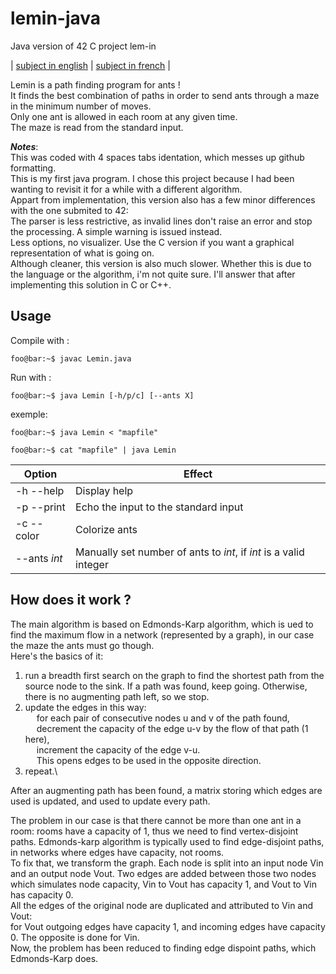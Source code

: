 # lemin-java
Java version of 42 C project lem-in

| [subject in english](https://github.com/BNNJ/lemin-java/blob/master/subject/lem-in.en.pdf) | [subject in french](https://github.com/BNNJ/lemin-java/blob/master/subject/lem-in.fr.pdf) |

Lemin is a path finding program for ants !\
It finds the best combination of paths in order to send ants through a maze in the minimum number of moves.\
Only one ant is allowed in each room at any given time.\
The maze is read from the standard input.

***Notes***:\
This was coded with 4 spaces tabs identation, which messes up github formatting.\
This is my first java program. I chose this project because I had been wanting to revisit it for a while with a different algorithm.\
Appart from implementation, this version also has a few minor differences with the one submited to 42:\
The parser is less restrictive, as invalid lines don't raise an error and stop the processing. A simple warning is issued instead.\
Less options, no visualizer. Use the C version if you want a graphical representation of what is going on.\
Although cleaner, this version is also much slower. Whether this is due to the language or the algorithm, i'm not quite sure. I'll answer that after implementing this solution in C or C++.

## Usage
Compile with :
```console
foo@bar:~$ javac Lemin.java
```
Run with :
```console
foo@bar:~$ java Lemin [-h/p/c] [--ants X]
```
exemple: 
```console
foo@bar:~$ java Lemin < "mapfile"
```
```console
foo@bar:~$ cat "mapfile" | java Lemin
```

| Option | Effect |
|--------|--------|
|-h --help| Display help|
|-p --print| Echo the input to the standard input|
|-c --color| Colorize ants|
|--ants *int*| Manually set number of ants to *int*, if *int* is a valid integer|

## How does it work ?

The main algorithm is based on Edmonds-Karp algorithm, which is ued to find the maximum flow in a network (represented by a graph), in our case the maze the ants must go though.\
Here's the basics of it:
1. run a breadth first search on the graph to find the shortest path from the source node to the sink. If a path was found, keep going. Otherwise, there is no augmenting path left, so we stop.
2. update the edges in this way:\
&emsp; for each pair of consecutive nodes u and v of the path found,\
&emsp; decrement the capacity of the edge u-v by the flow of that path (1 here),\
&emsp; increment the capacity of the edge v-u.\
&emsp; This opens edges to be used in the opposite direction.
3. repeat.\

After an augmenting path has been found, a matrix storing which edges are used is updated, and used to update every path.

The problem in our case is that there cannot be more than one ant in a room: rooms have a capacity of 1, thus we need to find vertex-disjoint paths. Edmonds-karp algorithm is typically used to find edge-disjoint paths, in networks where edges have capacity, not rooms.\
To fix that, we transform the graph. Each node is split into an input node Vin and an output node Vout. Two edges are added between those two nodes which simulates node capacity, Vin to Vout has capacity 1, and Vout to Vin has capacity 0.\
All the edges of the original node are duplicated and attributed to Vin and Vout:\
for Vout outgoing edges have capacity 1, and incoming edges have capacity 0. The opposite is done for Vin.\
Now, the problem has been reduced to finding edge dispoint paths, which Edmonds-Karp does.
